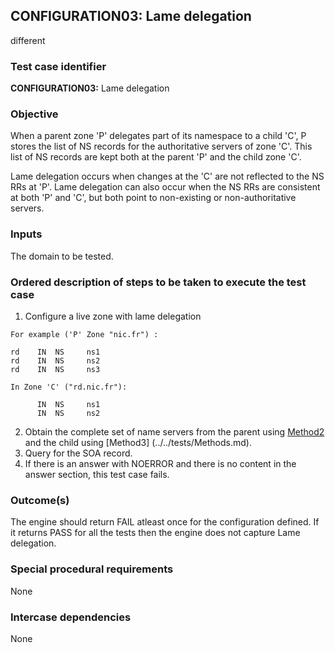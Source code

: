 ## CONFIGURATION03: Lame delegation 
different

### Test case identifier

**CONFIGURATION03:** Lame delegation

### Objective 

When a parent zone 'P' delegates part of its namespace to a child 'C', P stores
the list of NS records for the authoritative servers of zone 'C'. This list of
NS records are kept both at the parent 'P' and the child zone 'C'. 

Lame delegation occurs when changes at the 'C' are not reflected to the NS RRs
at 'P'. Lame delegation can also occur when the NS RRs are consistent at both
'P' and 'C', but both point to non-existing or non-authoritative servers. 

### Inputs

The domain to be tested.

### Ordered description of steps to be taken to execute the test case

1. Configure a live zone with lame delegation

```
For example ('P' Zone "nic.fr") : 

rd    IN  NS     ns1
rd    IN  NS     ns2
rd    IN  NS     ns3

In Zone 'C' ("rd.nic.fr"):

      IN  NS     ns1
      IN  NS     ns2

```
2. Obtain the complete set of name servers from the parent using
[Method2](../../tests/Methods.md) and the child using [Method3]
(../../tests/Methods.md).
3. Query for the SOA record.
4. If there is an answer with NOERROR and there is no content in the answer
section, this test case fails.


### Outcome(s)

The engine should return FAIL atleast once for the configuration defined. If it
returns PASS for all the tests then the engine does not capture Lame delegation.

### Special procedural requirements	

None

### Intercase dependencies

None
